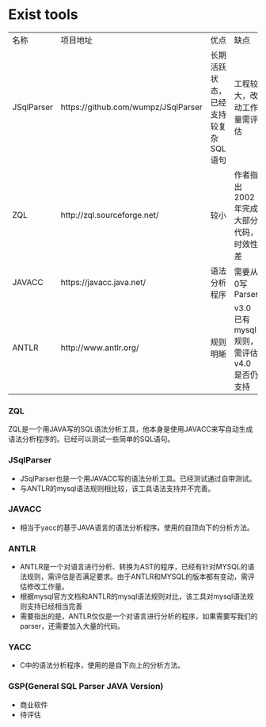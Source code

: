 # Exist tools


<table>
    <tr>
        <td>名称</td>
        <td>项目地址</td>
        <td>优点</td>
        <td>缺点</td>
    </tr>
    <tr>
        <td>JSqlParser</td>
        <td>https://github.com/wumpz/JSqlParser</td>
        <td>长期活跃状态，已经支持较复杂SQL语句</td>
        <td>工程较大，改动工作量需评估</td>
    </tr>
    <tr>
        <td>ZQL</td>
        <td>http://zql.sourceforge.net/</td>
        <td>较小</td>
        <td>作者指出2002年完成大部分代码，时效性差</td>
    </tr>
    <tr>
        <td>JAVACC</td>
        <td>https://javacc.java.net/</td>
        <td>语法分析程序</td>
        <td>需要从0写Parser</td>
    </tr>
    <tr>
        <td>ANTLR</td>
        <td>http://www.antlr.org/</td>
        <td>规则明晰</td>
        <td>v3.0已有mysql规则，需评估v4.0是否仍支持</td>
    </tr>
</table>



### ZQL
ZQL是一个用JAVA写的SQL语法分析工具，他本身是使用JAVACC来写自动生成语法分析程序的。已经可以测试一些简单的SQL语句。

### JSqlParser
+ JSqlParser也是一个用JAVACC写的语法分析工具。已经测试通过自带测试。
+ 与ANTLR的mysql语法规则相比较，该工具语法支持并不完善。

### JAVACC
+ 相当于yacc的基于JAVA语言的语法分析程序。使用的自顶向下的分析方法。

### ANTLR
+ ANTLR是一个对语言进行分析、转换为AST的程序，已经有针对MYSQL的语法规则，需评估是否满足要求。由于ANTLR和MYSQL的版本都有变动，需评估修改工作量。
+ 根据mysql官方文档和ANTLR的mysql语法规则对比，该工具对mysql语法规则支持已经相当完善
+ 需要指出的是，ANTLR仅仅是一个对语言进行分析的程序，如果需要写我们的parser，还需要加入大量的代码。

### YACC
+ C中的语法分析程序，使用的是自下向上的分析方法。

### GSP(General SQL Parser JAVA Version)
+ 商业软件
+ 待评估


